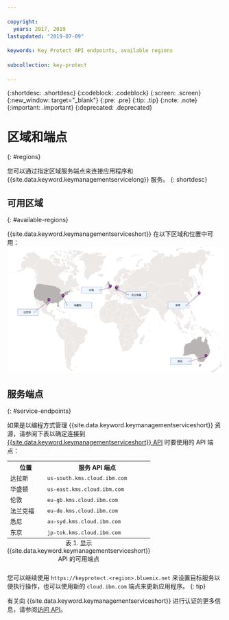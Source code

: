 ```yaml
---

copyright:
  years: 2017, 2019
lastupdated: "2019-07-09"

keywords: Key Protect API endpoints, available regions

subcollection: key-protect

---
```


{:shortdesc: .shortdesc}
{:codeblock: .codeblock}
{:screen: .screen}
{:new_window: target="_blank"}
{:pre: .pre}
{:tip: .tip}
{:note: .note}
{:important: .important}
{:deprecated: .deprecated}

# 区域和端点
{: #regions}

您可以通过指定区域服务端点来连接应用程序和 {{site.data.keyword.keymanagementservicelong}} 服务。
{: shortdesc}

## 可用区域
{: #available-regions}

{{site.data.keyword.keymanagementserviceshort}} 在以下区域和位置中可用：![该图显示 Key Protect 服务可用的区域。](images/world-map_min.svg)

## 服务端点
{: #service-endpoints}

如果是以编程方式管理 {{site.data.keyword.keymanagementserviceshort}} 资源，请参阅下表以确定连接到 [{{site.data.keyword.keymanagementserviceshort}} API](https://{DomainName}/apidocs/key-protect) 时要使用的 API 端点： 

<table>
    <tr>
        <th>位置</th>
        <th>服务 API 端点</th>
    </tr>
    <tr>
        <td>达拉斯</td>
        <td>
            <code>us-south.kms.cloud.ibm.com</code>
        </td>
    </tr>
    <tr>
        <td>华盛顿</td>
        <td>
            <code>us-east.kms.cloud.ibm.com</code>
        </td>
    </tr>
    <tr>
        <td>伦敦</td>
        <td>
            <code>eu-gb.kms.cloud.ibm.com</code>
        </td>
    </tr>
    <tr>
        <td>法兰克福</td>
        <td>
            <code>eu-de.kms.cloud.ibm.com</code>
        </td>
    </tr>
    <tr>
        <td>悉尼</td>
        <td>
            <code>au-syd.kms.cloud.ibm.com</code>
        </td>
    </tr>
    <tr>
        <td>东京</td>
        <td>
            <code>jp-tok.kms.cloud.ibm.com</code>
        </td>
    </tr>
    <caption style="caption-side:bottom;">表 1. 显示 {{site.data.keyword.keymanagementserviceshort}} API 的可用端点</caption>
</table>

您可以继续使用 `https://keyprotect.<region>.bluemix.net` 来设置目标服务以便执行操作，也可以使用新的 `cloud.ibm.com` 端点来更新应用程序。
{: tip}

有关向 {{site.data.keyword.keymanagementserviceshort}} 进行认证的更多信息，请参阅[访问 API](/docs/services/key-protect?topic=key-protect-set-up-api)。
